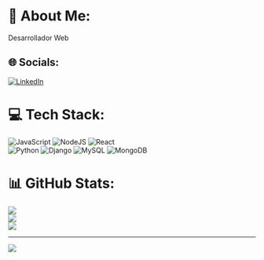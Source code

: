 # 💫 About Me:
Desarrollador Web


## 🌐 Socials:
[![LinkedIn](https://img.shields.io/badge/LinkedIn-%230077B5.svg?logo=linkedin&logoColor=white)](https://linkedin.com/in/miguel-cabezas-9890a7242) 

# 💻 Tech Stack:
![JavaScript](https://img.shields.io/badge/javascript-%23323330.svg?style=for-the-badge&logo=javascript&logoColor=%23F7DF1E)
![NodeJS](https://img.shields.io/badge/node.js-6DA55F?style=for-the-badge&logo=node.js&logoColor=white) 
![React](https://img.shields.io/badge/react-%2320232a.svg?style=for-the-badge&logo=react&logoColor=%2361DAFB)  
![Python](https://img.shields.io/badge/python-3670A0?style=for-the-badge&logo=python&logoColor=ffdd54)
![Django](https://img.shields.io/badge/django-%23092E20.svg?style=for-the-badge&logo=django&logoColor=white)
![MySQL](https://img.shields.io/badge/mysql-%2300f.svg?style=for-the-badge&logo=mysql&logoColor=white) 
![MongoDB](https://img.shields.io/badge/MongoDB-%234ea94b.svg?style=for-the-badge&logo=mongodb&logoColor=white) 
# 📊 GitHub Stats:
![](https://github-readme-stats.vercel.app/api?username=migueldev81&theme=dark&hide_border=false&include_all_commits=false&count_private=false)<br/>
![](https://github-readme-streak-stats.herokuapp.com/?user=migueldev81&theme=dark&hide_border=false)<br/>
![](https://github-readme-stats.vercel.app/api/top-langs/?username=migueldev81&theme=dark&hide_border=false&include_all_commits=false&count_private=false&layout=compact)

---
[![](https://visitcount.itsvg.in/api?id=migueldev81&icon=0&color=0)](https://visitcount.itsvg.in)
